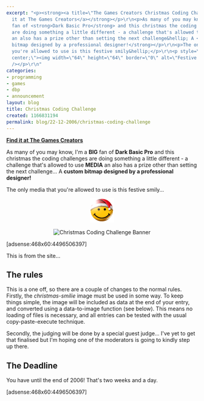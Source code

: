 ```yaml
---
excerpt: "<p><strong><a title=\"The Games Creators Christmas Coding Challenge\" href=\"http://forum.thegamecreators.com/?m=forum_view&amp;t=48011&amp;b=1&amp;p=118#m1072941\">Find
  it at The Games Creators</a></strong></p>\r\n<p>As many of you may know, I'm a <b>BIG</b>
  fan of <strong>Dark Basic Pro</strong> and this christmas the coding challenges
  are doing something a little different - a challenge that's allowed to use <strong>MEDIA</strong>
  an also has a prize other than setting the next challenge&hellip; A <strong>custom
  bitmap designed by a professional designer!</strong></p>\r\n<p>The only media that
  you're allowed to use is this festive smily&hellip;</p>\r\n<p style=\"text-align:
  center;\"><img width=\"64\" height=\"64\" border=\"0\" alt=\"Festive Smily\" src=\"/sites/thingy-ma-jig.co.uk/files/smiley.png\"
  /></p>\r\n"
categories:
- programming
- games
- dbp
- announcement
layout: blog
title: Christmas Coding Challenge
created: 1166831194
permalink: blog/22-12-2006/christmas-coding-challenge
---
```

<p><strong><a title="The Games Creators Christmas Coding Challenge" href="http://forum.thegamecreators.com/?m=forum_view&amp;t=48011&amp;b=1&amp;p=118#m1072941">Find it at The Games Creators</a></strong></p>
<p>As many of you may know, I'm a <b>BIG</b> fan of <strong>Dark Basic Pro</strong> and this christmas the coding challenges are doing something a little different - a challenge that's allowed to use <strong>MEDIA</strong> an also has a prize other than setting the next challenge&hellip; A <strong>custom bitmap designed by a professional designer!</strong></p>
<p>The only media that you're allowed to use is this festive smily&hellip;</p>
<p style="text-align: center;"><img width="64" height="64" border="0" alt="Festive Smily" src="/sites/thingy-ma-jig.co.uk/files/smiley.png" /></p>
<!--break-->
<p style="text-align: center;"><img alt="Christmas Coding Challenge Banner" src="/sites/thingy-ma-jig.co.uk/files/active/0/banner.jpg" /></p>
<p>[adsense:468x60:4496506397]</p>
<p>This is from the site&hellip;</p>
<h2>The rules</h2>
<p>This is a one off, so there are a couple of changes to the normal rules. Firstly, the <em>christmas-smilie</em> image must be used in some way. To keep things simple, the image will be included as data at the end of your entry, and converted using a data-to-image function (see below). This means no loading of files is necessary, and all entries can be tested with the usual copy-paste-execute technique.</p>
<p>Secondly, the judging will be done by a special guest judge&hellip; I've yet to get that finalised but I'm hoping one of the moderators is going to kindly step up there.</p>
<h2>The Deadline</h2>
<p>You have until the end of 2006! That's two weeks and a day.</p>
<p>[adsense:468x60:4496506397]</p>
